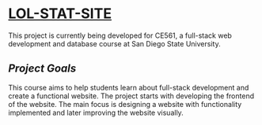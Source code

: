 # <span style="text-decoration: underline">LOL-STAT-SITE</span>

This project is currently being developed for CE561, a full-stack web development and database course at San Diego State University.

## *Project Goals*
This course aims to help students learn about full-stack development and create a functional website.
The project starts with developing the frontend of the website. The main focus is designing a website with functionality implemented and later improving the website visually.
